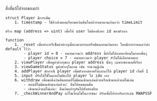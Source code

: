 สิ่งที่แก้ไปจากของเก่า

    struct Player มีการเพิ่ม
        1. timestamp - ใช้อ้างอิงตอนเรียกขอเงินคืนโดยถ้ารอมานานเกินกว่า timeLimit

    สร้าง map (address => uint) เพื่อให้ user ไม่ต้องนั่งหา id ของตัวเอง

    function
        1. _reset เพื่อทำการรีเซ็ตค่าต่างๆเมื่อเกมจบรอบหรือมีคนถอนเงินออก โดยมีการกำหนดว่าค่า default ไว้ว่า      
            - player id = 0 - หมายความว่า address นี้ยังไม่ได้ลงทะเบียนในรอบนั้นๆ
            - player choice = 7 - หมายความว่า player ยัวไม่ได้เลือกคำตอบ
        2. viewPlayer เพื่อดูค่าต่างๆของ player address นั้นๆ เฉพาะของคนที่เรียก
        3. viewGameStatus ดูค่าต่างๆในเกม เช่น จำนวนผู้เล่น
        4. addPlayer ดักกรณี player เพิ่มตัวเองสองครั้งและแก้ให้ player id เริ่มที่ 1
        5. input ปรับให้ใช้ในแบบไม่ต้องให้ player ใส่ idx เอง
        6. withdraw เพื่อขอดึงเงินคืนตอนที่ไม่มีคนเข้ามาเล่นด้วยหรือเข้ามาแล้วแต่ไม่เล่น
            - ตอนที่ไม่มีคนเข้ามาเล่นด้วย: คืนให้คนขอคนั้น
            - เข้ามาแล้วแต่ไม่เล่น: คืนเงินเท่าๆกันให้ทั้งสองฝ่าย
        7. _checkWinnerAndPay แก้ไขเงื่อนไขในการชนะ ปรับเพื่อให้รองรับการเล่น RWAPSSF
